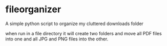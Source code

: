 # fileorganizer
A simple python script to organize my cluttered downloads folder

when run in a file directory it will create two folders and move all PDF files into one and all JPG and PNG files into the other.
